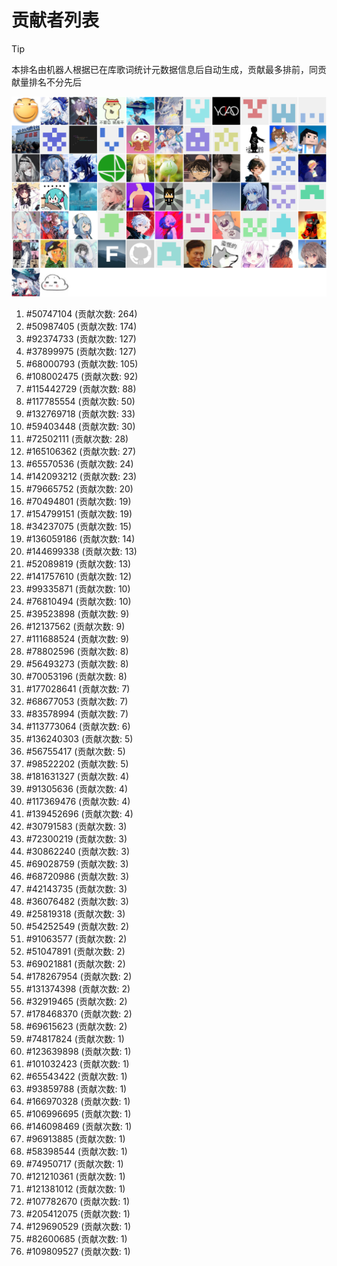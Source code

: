 # 贡献者列表

> [!TIP]
> 本排名由机器人根据已在库歌词统计元数据信息后自动生成，贡献最多排前，同贡献量排名不分先后

![贡献者头像画廊](./CONTRIBUTORS.svg)

1. #50747104 (贡献次数: 264)
2. #50987405 (贡献次数: 174)
3. #92374733 (贡献次数: 127)
4. #37899975 (贡献次数: 127)
5. #68000793 (贡献次数: 105)
6. #108002475 (贡献次数: 92)
7. #115442729 (贡献次数: 88)
8. #117785554 (贡献次数: 50)
9. #132769718 (贡献次数: 33)
10. #59403448 (贡献次数: 30)
11. #72502111 (贡献次数: 28)
12. #165106362 (贡献次数: 27)
13. #65570536 (贡献次数: 24)
14. #142093212 (贡献次数: 23)
15. #79665752 (贡献次数: 20)
16. #70494801 (贡献次数: 19)
17. #154799151 (贡献次数: 19)
18. #34237075 (贡献次数: 15)
19. #136059186 (贡献次数: 14)
20. #144699338 (贡献次数: 13)
21. #52089819 (贡献次数: 13)
22. #141757610 (贡献次数: 12)
23. #99335871 (贡献次数: 10)
24. #76810494 (贡献次数: 10)
25. #39523898 (贡献次数: 9)
26. #12137562 (贡献次数: 9)
27. #111688524 (贡献次数: 9)
28. #78802596 (贡献次数: 8)
29. #56493273 (贡献次数: 8)
30. #70053196 (贡献次数: 8)
31. #177028641 (贡献次数: 7)
32. #68677053 (贡献次数: 7)
33. #83578994 (贡献次数: 7)
34. #113773064 (贡献次数: 6)
35. #136240303 (贡献次数: 5)
36. #56755417 (贡献次数: 5)
37. #98522202 (贡献次数: 5)
38. #181631327 (贡献次数: 4)
39. #91305636 (贡献次数: 4)
40. #117369476 (贡献次数: 4)
41. #139452696 (贡献次数: 4)
42. #30791583 (贡献次数: 3)
43. #72300219 (贡献次数: 3)
44. #30862240 (贡献次数: 3)
45. #69028759 (贡献次数: 3)
46. #68720986 (贡献次数: 3)
47. #42143735 (贡献次数: 3)
48. #36076482 (贡献次数: 3)
49. #25819318 (贡献次数: 3)
50. #54252549 (贡献次数: 2)
51. #91063577 (贡献次数: 2)
52. #51047891 (贡献次数: 2)
53. #69021881 (贡献次数: 2)
54. #178267954 (贡献次数: 2)
55. #131374398 (贡献次数: 2)
56. #32919465 (贡献次数: 2)
57. #178468370 (贡献次数: 2)
58. #69615623 (贡献次数: 2)
59. #74817824 (贡献次数: 1)
60. #123639898 (贡献次数: 1)
61. #101032423 (贡献次数: 1)
62. #65543422 (贡献次数: 1)
63. #93859788 (贡献次数: 1)
64. #166970328 (贡献次数: 1)
65. #106996695 (贡献次数: 1)
66. #146098469 (贡献次数: 1)
67. #96913885 (贡献次数: 1)
68. #58398544 (贡献次数: 1)
69. #74950717 (贡献次数: 1)
70. #121210361 (贡献次数: 1)
71. #121381012 (贡献次数: 1)
72. #107782670 (贡献次数: 1)
73. #205412075 (贡献次数: 1)
74. #129690529 (贡献次数: 1)
75. #82600685 (贡献次数: 1)
76. #109809527 (贡献次数: 1)
